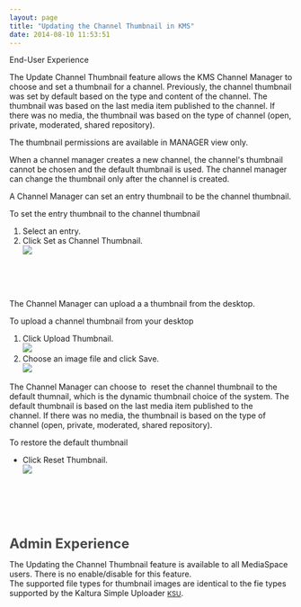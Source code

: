 ```yaml
---
layout: page
title: "Updating the Channel Thumbnail in KMS"
date: 2014-08-10 11:53:51
---
```


<p class="mce-heading-2">
  End-User Experience
</p>

The Update Channel Thumbnail feature allows the KMS Channel Manager to choose and set a thumbnail for a channel. Previously, the channel thumbnail was set by default based on the type and content of the channel. The thumbnail was based on the last media item published to the channel. If there was no media, the thumbnail was based on the type of channel (open, private, moderated, shared repository).

<p class="mce-note-graphic">
  The thumbnail permissions are available in MANAGER view only.
</p>

When a channel manager creates a new channel, the channel's thumbnail cannot be chosen and the default thumbnail is used. The channel manager can change the thumbnail only after the channel is created.

A Channel Manager can set an entry thumbnail to be the channel thumbnail.

<p class="mce-procedure">
  To set the entry thumbnail to the channel thumbnail
</p>

1.  Select an entry.
2.  Click Set as Channel Thumbnail.  
    <img src="{{site.url}}/assets/1587">

 

 

The Channel Manager can upload a a thumbnail from the desktop.

<p class="mce-procedure">
  <span>To upload a channel thumbnail from your desktop</span>
</p>

1.  Click Upload Thumbnail.  
    <img src="{{site.url}}/assets/1592">
2.  Choose an image file and click Save.  
    <img src="{{site.url}}/assets/1589">

The Channel Manager can choose to  reset the channel thumbnail to the default thumnail, which is the dynamic thumbnail choice of the system. The default thumbnail is based on the last media item published to the channel. If there was no media, the thumbnail is based on the type of channel (open, private, moderated, shared repository).

<p class="mce-procedure">
  <span>To restore the default thumbnail</span>
</p>

*   Click Reset Thumbnail.  
    <img src="{{site.url}}/assets/1591">

 

 

 

<span style="color: #484848; font-size: 18pt; font-weight: bold;">Admin Experience</span>

The Updating the Channel Thumbnail feature is available to all MediaSpace users. There is no enable/disable for this feature.  
The supported file types for thumbnail images are identical to the fie types supported by the Kaltura Simple Uploader <a href="http://knowledge.kaltura.com/kaltura-simple-uploader-ksu#ksu" style="font-size: 12px;">KSU</a>.

 

 